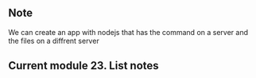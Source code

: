 ## Note

We can create an app with nodejs that has the command 
on a server and the files on a diffrent server 


## Current module **23. List notes**
